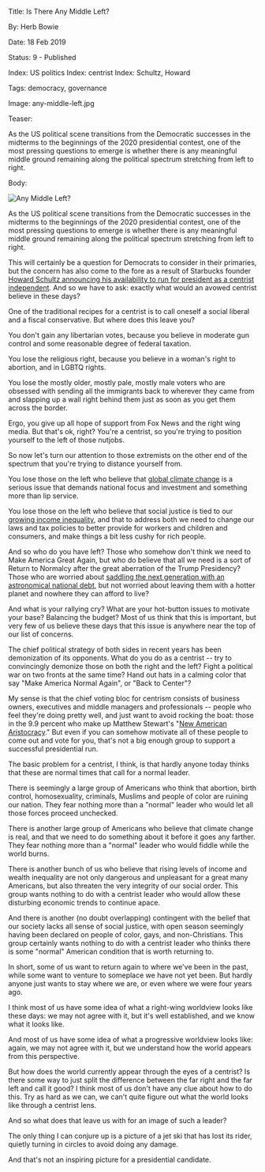Title: Is There Any Middle Left?

By:    Herb Bowie

Date:  18 Feb 2019

Status: 9 - Published

Index: US politics
Index: centrist
Index: Schultz, Howard

Tags:  democracy, governance

Image: any-middle-left.jpg

Teaser:

As the US political scene transitions from the Democratic successes in the midterms to the beginnings of the 2020 presidential contest, one of the most pressing questions to emerge is whether there is any meaningful middle ground remaining along the political spectrum stretching from left to right. 

Body:

<p><img src="https://Practopian.org/images/any-middle-left.jpg" alt="Any Middle Left?" title="Any Middle Left?" /></p>

As the US political scene transitions from the Democratic successes in the midterms to the beginnings of the 2020 presidential contest, one of the most pressing questions to emerge is whether there is any meaningful middle ground remaining along the political spectrum stretching from left to right. 

This will certainly be a question for Democrats to consider in their primaries, but the concern has also come to the fore as a result of Starbucks founder [Howard Schultz announcing his availability to run for president as a centrist independent][schultz]. And so we have to ask: exactly what would an avowed centrist believe in these days?

One of the traditional recipes for a centrist is to call oneself a social liberal and a fiscal conservative. But where does this leave you?  

You don't gain any libertarian votes, because you believe in moderate gun control and some reasonable degree of federal taxation. 

You lose the religious right, because you believe in a woman's right to abortion, and in LGBTQ rights. 

You lose the mostly older, mostly pale, mostly male voters who are obsessed with sending all the immigrants back to wherever they came from and slapping up a wall right behind them just as soon as you get them across the border. 

Ergo, you give up all hope of support from Fox News and the right wing media. But that's ok, right? You're a centrist, so you're trying to position yourself to the left of those nutjobs.

So now let's turn our attention to those extremists on the other end of the spectrum that you're trying to distance yourself from. 

You lose those on the left who believe that [global climate change][climate] is a serious issue that demands national focus and investment and something more than lip service. 

You lose those on the left who believe that social justice is tied to our [growing income inequality][inequality], and that to address both we need to change our laws and tax policies to better provide for workers and children and consumers, and make things a bit less cushy for rich people.

And so who do you have left? Those who somehow don't think we need to Make America Great Again, but who do believe that all we need is a sort of Return to Normalcy after the great aberration of the Trump Presidency? Those who are worried about [saddling the next generation with an astronomical national debt][debt], but not worried about leaving them with a hotter planet and nowhere they can afford to live?  

And what is your rallying cry? What are your hot-button issues to motivate your base? Balancing the budget?  Most of us think that this is important, but very few of us believe these days that this issue is anywhere near the top of our list of concerns. 

The chief political strategy of both sides in recent years has been demonization of its opponents. What do you do as a centrist -- try to convincingly demonize those on both the right and the left? Fight a political war on two fronts at the same time? Hand out hats in a calming color that say "Make America Normal Again", or "Back to Center"? 

My sense is that the chief voting bloc for centrism consists of business owners, executives and middle managers and professionals -- people who feel they're doing pretty well, and just want to avoid rocking the boat: those in the 9.9 percent who make up Matthew Stewart's "[New American Aristocracy][stewart]." But even if you can somehow motivate all of these people to come out and vote for you, that's not a big enough group to support a successful presidential run.  

The basic problem for a centrist, I think, is that hardly anyone today thinks that these are normal times that call for a normal leader. 

There is seemingly a large group of Americans who think that abortion, birth control, homosexuality, criminals, Muslims and people of color are ruining our nation. They fear nothing more than a "normal" leader who would let all those forces proceed unchecked. 

There is another large group of Americans who believe that climate change is real, and that we need to do something about it before it goes any farther. They fear nothing more than a "normal" leader who would fiddle while the world burns. 

There is another bunch of us who believe that rising levels of income and wealth inequality are not only dangerous and unpleasant for a great many Americans, but also threaten the very integrity of our social order. This group wants nothing to do with a centrist leader who would allow these disturbing economic trends to continue apace. 

And there is another (no doubt overlapping) contingent with the belief that our society lacks all sense of social justice, with open season seemingly having been declared on people of color, gays, and non-Christians. This group certainly wants nothing to do with a centrist leader who thinks there is some "normal" American condition that is worth returning to. 

In short, some of us want to return again to where we've been in the past, while some want to venture to someplace we have not yet been. But hardly anyone just wants to stay where we are, or even where we were four years ago.  

I think most of us have some idea of what a right-wing worldview looks like these days: we may not agree with it, but it's well established, and we know what it looks like. 

And most of us have some idea of what a progressive worldview looks like: again, we may not agree with it, but we understand how the world appears from this perspective. 

But how does the world currently appear through the eyes of a centrist? Is there some way to just split the difference between the far right and the far left and call it good? I think most of us don't have any clue about how to do this. Try as hard as we can, we can't quite figure out what the world looks like through a centrist lens. 

And so what does that leave us with for an image of such a leader? 

The only thing I can conjure up is a picture of a jet ski that has lost its rider, quietly turning in circles to avoid doing any damage.

And that's not an inspiring picture for a presidential candidate. 

[climate]: https://www.cbsnews.com/news/climate-change-public-opinion-more-americans-convinced-having-impact-on-world/

[debt]: https://www.nytimes.com/2019/02/11/opinion/debt-tax-democrats-presidential-elections.html

[inequality]: https://www.washingtonpost.com/business/2019/02/07/federal-reserve-chair-calls-income-inequality-americas-biggest-challenge-next-years/

[schultz]: https://www.washingtonpost.com/politics/howard-schultz-challenge-to-democrats-nominate-a-centrist-for-president-and-ill-abandon-my-independent-campaign/2019/02/14/208c25de-309d-11e9-813a-0ab2f17e305b_story.html

[stewart]: https://www.theatlantic.com/magazine/archive/2018/06/the-birth-of-a-new-american-aristocracy/559130/
